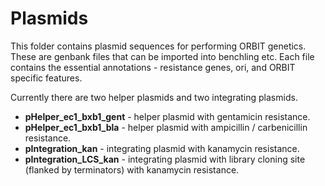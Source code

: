 # Plasmids

This folder contains plasmid sequences for performing ORBIT genetics. These are genbank files that can be imported into benchling etc. Each file contains the essential annotations - resistance genes, ori, and ORBIT specific features.

Currently there are two helper plasmids and two integrating plasmids. 

* **pHelper_ec1_bxb1_gent** - helper plasmid with gentamicin resistance.
* **pHelper_ec1_bxb1_bla** - helper plasmid with ampicillin / carbenicillin resistance.
* **pIntegration_kan** - integrating plasmid with kanamycin resistance.
* **pIntegration_LCS_kan** - integrating plasmid with library cloning site (flanked by terminators) with kanamycin resistance.

